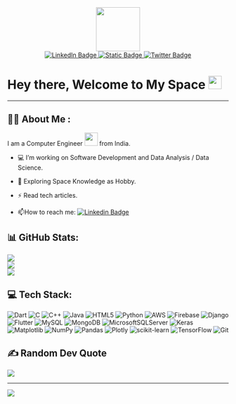 
<!-- GiF  -->
<div id="header" align="center">
  <img src="https://media.giphy.com/media/LMt9638dO8dftAjtco/giphy.gif" width="100"/>
</div>
<div id="badges" align="center">
<!-- Social Media  -->
  <a href="www.linkedin.com/in/saurabh-katkar-8a7452229" align="center">
    <img src="https://img.shields.io/badge/LinkedIn-blue?style=for-the-badge&logo=linkedin&logoColor=white" alt="LinkedIn Badge"/>
  </a>
  <a href="https://sn24k.github.io/Saurabh/" align="center">
    <img alt="Static Badge" src="https://img.shields.io/badge/Portfolio%20-%208A2BE2" alt="">

  </a>
  
  <a href="your-twitter-URL" >
    <img src="https://img.shields.io/badge/Twitter-blue?style=for-the-badge&logo=twitter&logoColor=white" alt="Twitter Badge"/>
  </a>
   
</div>
<h1>
  Hey there, Welcome to My Space
  <img src="https://media.giphy.com/media/hvRJCLFzcasrR4ia7z/giphy.gif" width="30px"/>
</h1>

---


## :woman_technologist: About Me :
I am a Computer Engineer <img src="https://media.giphy.com/media/WUlplcMpOCEmTGBtBW/giphy.gif" width="30"> from India.
- :computer: I’m working on Software Development and Data Analysis / Data Science.

- :telescope: Exploring Space Knowledge as Hobby.

- :zap: Read tech articles.

- :mailbox:How to reach me: [![Linkedin Badge](https://img.shields.io/badge/-kakbar-blue?style=flat&logo=Linkedin&logoColor=white)](www.linkedin.com/in/saurabh-katkar-8a7452229)

## 📊 GitHub Stats:
![](https://github-readme-stats.vercel.app/api?username=SN24K&theme=dark&hide_border=true&include_all_commits=false&count_private=false)<br/>
![](https://github-readme-streak-stats.herokuapp.com/?user=SN24K&theme=dark&hide_border=true)<br/>
![](https://github-readme-stats.vercel.app/api/top-langs/?username=SN24K&theme=dark&hide_border=true&include_all_commits=false&count_private=false&layout=compact)

## 💻 Tech Stack:
![Dart](https://img.shields.io/badge/dart-%230175C2.svg?style=for-the-badge&logo=dart&logoColor=white) ![C](https://img.shields.io/badge/c-%2300599C.svg?style=for-the-badge&logo=c&logoColor=white) ![C++](https://img.shields.io/badge/c++-%2300599C.svg?style=for-the-badge&logo=c%2B%2B&logoColor=white) ![Java](https://img.shields.io/badge/java-%23ED8B00.svg?style=for-the-badge&logo=openjdk&logoColor=white) ![HTML5](https://img.shields.io/badge/html5-%23E34F26.svg?style=for-the-badge&logo=html5&logoColor=white) ![Python](https://img.shields.io/badge/python-3670A0?style=for-the-badge&logo=python&logoColor=ffdd54) ![AWS](https://img.shields.io/badge/AWS-%23FF9900.svg?style=for-the-badge&logo=amazon-aws&logoColor=white) ![Firebase](https://img.shields.io/badge/firebase-%23039BE5.svg?style=for-the-badge&logo=firebase) ![Django](https://img.shields.io/badge/django-%23092E20.svg?style=for-the-badge&logo=django&logoColor=white) ![Flutter](https://img.shields.io/badge/Flutter-%2302569B.svg?style=for-the-badge&logo=Flutter&logoColor=white) ![MySQL](https://img.shields.io/badge/mysql-4479A1.svg?style=for-the-badge&logo=mysql&logoColor=white) ![MongoDB](https://img.shields.io/badge/MongoDB-%234ea94b.svg?style=for-the-badge&logo=mongodb&logoColor=white) ![MicrosoftSQLServer](https://img.shields.io/badge/Microsoft%20SQL%20Server-CC2927?style=for-the-badge&logo=microsoft%20sql%20server&logoColor=white) ![Keras](https://img.shields.io/badge/Keras-%23D00000.svg?style=for-the-badge&logo=Keras&logoColor=white) ![Matplotlib](https://img.shields.io/badge/Matplotlib-%23ffffff.svg?style=for-the-badge&logo=Matplotlib&logoColor=black) ![NumPy](https://img.shields.io/badge/numpy-%23013243.svg?style=for-the-badge&logo=numpy&logoColor=white) ![Pandas](https://img.shields.io/badge/pandas-%23150458.svg?style=for-the-badge&logo=pandas&logoColor=white) ![Plotly](https://img.shields.io/badge/Plotly-%233F4F75.svg?style=for-the-badge&logo=plotly&logoColor=white) ![scikit-learn](https://img.shields.io/badge/scikit--learn-%23F7931E.svg?style=for-the-badge&logo=scikit-learn&logoColor=white) ![TensorFlow](https://img.shields.io/badge/TensorFlow-%23FF6F00.svg?style=for-the-badge&logo=TensorFlow&logoColor=white) ![Git](https://img.shields.io/badge/git-%23F05033.svg?style=for-the-badge&logo=git&logoColor=white)


## ✍️ Random Dev Quote
![](https://quotes-github-readme.vercel.app/api?type=horizontal&theme=dark)

---
[![](https://visitcount.itsvg.in/api?id=SN24K&icon=0&color=12)](https://visitcount.itsvg.in)

<!-- Proudly created with GPRM ( https://gprm.itsvg.in ) -->
